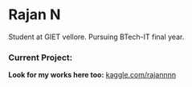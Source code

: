 # Rajan N 
Student at GIET vellore. Pursuing BTech-IT final year.

### Current Project:



**Look for my works here too:**  [kaggle.com/rajannnn](https://www.kaggle.com/rajannnn)
